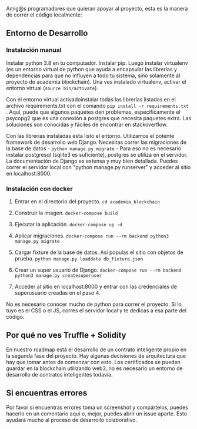Amig@s programadores que quieran apoyar al proyecto, esta es la manera de correr el código localmente:

## Entorno de Desarrollo

### Instalación manual
Instalar python 3.8 en tu computador. Instalar pip. Luego instalar virtualenv (es un entorno virtual de python que ayuda a encapsular las librerías y dependencias 
para que no influyen a todo tu sistema, sino solamente al proyecto de academia blockchain). Una ves instalado virtualenv, activar el entorno virtual 
(`source bin/activate`). 

Con el entorno virtual activadoinstalar todas las librerías listadas en el archivo requirements.txt con el comando `pip install -r requirements.txt` . Aquí, puede
que algunos paquetes den problemas, específicamente el psycopg2 que es una conexión a postgres que necesita paquetes extra. Las soluciones son conocidas y fáciles
de encontrar en stackoverflow. 

Con las librerías instaladas esta listo el entorno. Utilizamos el potente framework de desarrollo web Django. Necesitas correr las migraciones de la base de datos - `python manage.py migrate` - Para eso no es necesario instalar postgresql (sqlite3 es suficiente), postgres se utiliza en el servidor. La documentación de Django es extensa y muy bien detallada. Puedes correr el servidor local con "python manage.py runserver" y acceder al sitio en localhost:8000. 

### Instalación con docker
1. Entrar en el directorio del proyecto.
`cd academia_blockchain`

2. Construir la imagen.
`docker-compose build`

3. Ejecutar la aplicación.
`docker-compose up -d`

4. Aplicar migraciones.
`docker-compose run --rm backend python3 manage.py migrate`

5. Cargar fixture de la base de datos. Así populas el sitio con objetos de prueba.
`python manage.py loaddata db_fixture.json`

6. Crear un super usuario de Django.
`docker-compose run --rm backend python3 manage.py createsuperuser`

7. Acceder al sitio en localhost:8000 y entrar con las credenciales de superusuario creadas en el paso 4.

No es necesario conocer mucho de python para correr el proyecto. Si lo tuyo es el CSS o el JS, corres el servidor local y te dedicas a esa parte del código. 


## Por qué no ves Truffle + Solidity

En nuestro roadmap está el desarrollo de un contrato inteligente propio en la segunda fase del proyecto. Hay algunas decisiones de arquitectura que hay que tomar
antes de comenzar con esto. Los certificados se pueden guardar en la blockchain utilizando web3, no es necesario un entorno de desarrollo de contratos inteligentes
todavía. 


## Si encuentras errores

Por favor si encuentras errores toma un screenshot y compártelos, puedes hacerlo en un comentario aquí o, mejor, puedes abrir un issue aparte. Esto ayudará mucho 
al proceso de desarrollo colaborativo. 
